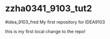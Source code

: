 # zzha0341_9103_tut2
#idea_9103_fred
My first repository for IDEA9103

this is my first local change to the repo!

